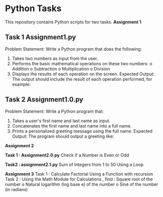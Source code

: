 # Python Tasks

This repository contains Python scripts for two tasks.
**Assignment 1**
## Task 1 Assignment1.py
Problem Statement: Write a Python program that does the following:
1.  Takes two numbers as input from the user.
2.  Performs the basic mathematical operations on these two numbers:
o	Addition
o	Subtraction
o	Multiplication
o	Division
3.  Displays the results of each operation on the screen.
 Expected Output:
The output should include the result of each operation performed, for example:
 


## Task 2 Assignment1.0.py
Problem Statement: Write a Python program that:
1.  Takes a user's first name and last name as input.
2.  Concatenates the first name and last name into a full name.
3.  Prints a personalized greeting message using the full name.
Expected Output:
The program should output a greeting like:

**Assignment 2**

**Task 1 : Assignment2.0.py**
Check if a Number is Even or Odd

**Task2 : assignment2.1.py**
Sum of Integers from 1 to 50 Using a Loop


**Assignment 3**
Task 1 : Calculate Factorial Using a Function with recursion
Task 2 : Using the Math Module for Calculations , find :
Square root of the number
o   Natural logarithm (log base e) of the number
o   Sine of the number (in radians)





